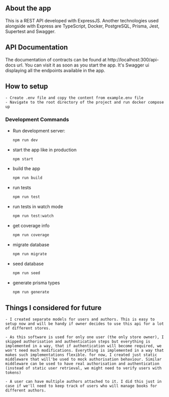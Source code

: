 ## About the app
This is a REST API developed with ExpressJS. Another technologies used alongside with Express are TypeScript, Docker, PostgreSQL, Prisma, Jest, Supertest and Swagger.

## API Documentation
The documentation of contracts can be found at http://localhost:300/api-docs url. You can visit it as soon as you start the app. It's Swagger ui displaying all the endpoints available in the app.

## How to setup
    - Create .env file and copy the content from example.env file
    - Navigate to the root directory of the project and run docker compose up

### Development Commands

- Run development server:
  ```bash
  npm run dev
- start the app like in production
  ```bash
  npm start
- build the app
  ```bash
  npm run build
- run tests
  ```bash
  npm run test
- run tests in watch mode
  ```bash
  npm run test:watch
- get coverage info
  ```bash
  npm run coverage
- migrate database
  ```bash
  npm run migrate
- seed database
  ```bash
  npm run seed
- generate prisma types
  ```bash
  npm run generate


## Things I considered for future
    - I created separate models for users and authors. This is easy to setup now and will be handy if owner decides to use this api for a lot of different stores.

    - As this software is used for only one user (the only store owner), I skipped authorisation and authentication steps but everything is implemented in a way, that if authentication will become required, we won't need much modifications. Everything is implemented in a way that makes such implementations flexible. for now, I created just static middleware that will'be used to mock authorisation behaviour. Similar middleware can be used to have real authorisation and authentication (instead of static user retrieval, we might need to verify users with tokens)

    - A user can have multiple authors attached to it. I did this just in case if we'll need to keep track of users who will manage books for different authors.